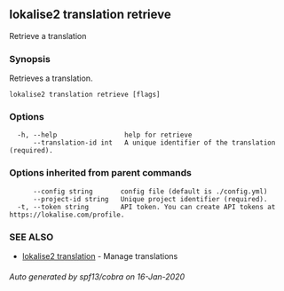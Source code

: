 ## lokalise2 translation retrieve

Retrieve a translation 

### Synopsis

Retrieves a translation.

```
lokalise2 translation retrieve [flags]
```

### Options

```
  -h, --help                 help for retrieve
      --translation-id int   A unique identifier of the translation (required).
```

### Options inherited from parent commands

```
      --config string       config file (default is ./config.yml)
      --project-id string   Unique project identifier (required).
  -t, --token string        API token. You can create API tokens at https://lokalise.com/profile.
```

### SEE ALSO

* [lokalise2 translation](lokalise2_translation.md)	 - Manage translations

###### Auto generated by spf13/cobra on 16-Jan-2020
